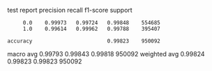 test report
              precision    recall  f1-score   support

         0.0    0.99973   0.99724   0.99848    554685
         1.0    0.99614   0.99962   0.99788    395407

    accuracy                        0.99823    950092
   macro avg    0.99793   0.99843   0.99818    950092
weighted avg    0.99824   0.99823   0.99823    950092

